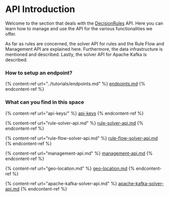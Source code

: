 # API Introduction

Welcome to the section that deals with the [DecisionRules](https://decisionrules.io/) API. Here you can learn how to manage and use the API for the various functionalities we offer.

As far as rules are concerned, the solver API for rules and the Rule Flow and Management API are explained here. Furthermore, the data infrastructure is mentioned and described. Lastly, the solver API for Apache Kafka is described.

### How to setup an endpoint?

{% content-ref url="../tutorials/endpoints.md" %}
[endpoints.md](../tutorials/endpoints.md)
{% endcontent-ref %}

### What can you find in this space

{% content-ref url="api-keys/" %}
[api-keys](api-keys/)
{% endcontent-ref %}

{% content-ref url="rule-solver-api.md" %}
[rule-solver-api.md](rule-solver-api.md)
{% endcontent-ref %}

{% content-ref url="rule-flow-solver-api.md" %}
[rule-flow-solver-api.md](rule-flow-solver-api.md)
{% endcontent-ref %}

{% content-ref url="management-api.md" %}
[management-api.md](management-api.md)
{% endcontent-ref %}

{% content-ref url="geo-location.md" %}
[geo-location.md](geo-location.md)
{% endcontent-ref %}

{% content-ref url="apache-kafka-solver-api.md" %}
[apache-kafka-solver-api.md](apache-kafka-solver-api.md)
{% endcontent-ref %}
